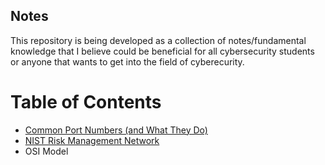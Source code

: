 ## Notes
This repository is being developed as a collection of notes/fundamental knowledge that I believe could be beneficial for all cybersecurity students or anyone that wants to get into the field of cyberecurity. 

# Table of Contents
- [Common Port Numbers (and What They Do)](https://github.com/miltonorlando/Notes/blob/main/Common%20Port%20Numbers.md)
- [NIST Risk Management Network](https://github.com/miltonorlando/Notes/blob/main/NIST%20Risk%20Management%20Framework.md)
- OSI Model
